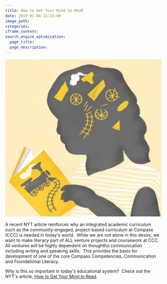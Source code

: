 ```yaml
---
title: How to Get Your Mind to Read
date: 2019-01-04 11:33:00
image_path: 
categories:
iframe_content:
search_engine_optimization:
  page_title:
  page_description:
---
```



![Image by Lilli Carré](/assets/images/versions/26willingham-superjumbo---x----1821-1821x---.jpg)

A recent NYT article reinforces why an integrated academic curriculum such as the community-engaged, project-based curriculum at Compass (CCC) is needed in today's world.&nbsp; While we are not alone in this desire, we want to make literacy part of ALL venture projects and coursework at CCC.&nbsp; All ventures will be highly dependent on thoughtful communication including writing and speaking skills.&nbsp; This provides the basis for development of one of the core Compass Competencies, Communication and Foundational Literacy.&nbsp;&nbsp;

Why is this so important in today's educational system?&nbsp; Check out the NYT's article, [How to Get Your Mind to Read](https://www.nytimes.com/2017/11/25/opinion/sunday/how-to-get-your-mind-to-read.html).

&nbsp;